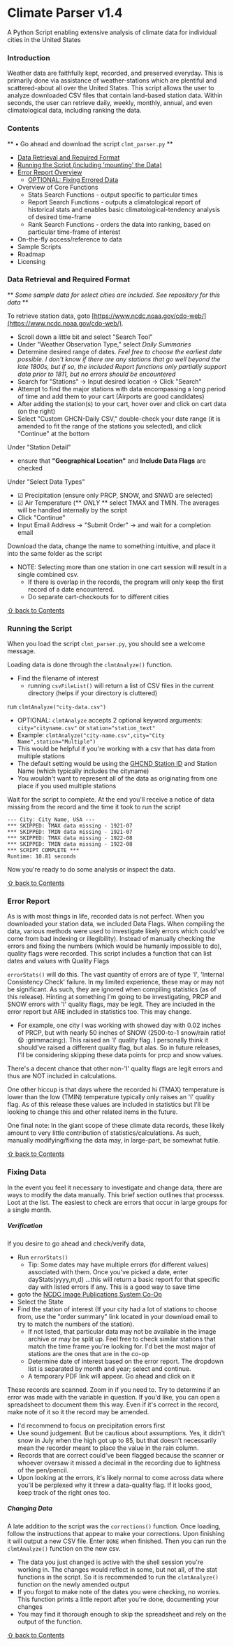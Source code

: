 # Climate Parser v1.4
A Python Script enabling extensive analysis of climate data for individual cities in the United States

### Introduction
Weather data are faithfully kept, recorded, and preserved everyday. This is primarily done via assistance of weather-stations which are plentiful and scattered-about all over the United States. This script allows the user to analyze downloaded CSV files that contain land-based station data. Within seconds, the user can retrieve daily, weekly, monthly, annual, and even climatological data, including ranking the data.

### Contents
** &bull; Go ahead and download the script `clmt_parser.py` **
* [Data Retrieval and Required Format](#data-retrieval-and-required-format)
* [Running the Script (including 'mounting' the Data)](#running-the-script)
* [Error Report Overview](#error-report)
  * [OPTIONAL: Fixing Errored Data](#fixing-data)
* Overview of Core Functions
  * Stats Search Functions - output specific to particular times
  * Report Search Functions - outputs a climatological report of historical stats and enables basic climatological-tendency analysis of desired time-frame
  * Rank Search Functions - orders the data into ranking, based on particular time-frame of interest
* On-the-fly access/reference to data
* Sample Scripts
* Roadmap
* Licensing

### Data Retrieval and Required Format

** *Some sample data for select cities are included. See repository for this data* **

To retrieve station data, goto [https://www.ncdc.noaa.gov/cdo-web/](https://www.ncdc.noaa.gov/cdo-web/).
* Scroll down a little bit and select "Search Tool"
* Under "Weather Observation Type," select *Daily Summaries*
* Determine desired range of dates. *Feel free to choose the earliest date possible. I don't know if there are any stations that go well beyond the late 1800s, but if so, the included Report functions only partially support data prior to 1811, but no errors should be encountered*
* Search for "Stations" &rarr; Input desired location &rarr; Click "Search"
* Attempt to find the major stations with data encompassing a long period of time and add them to your cart (Airports are good candidates)
* After adding the station(s) to your cart, hover over and click on cart data (on the right)
* Select "Custom GHCN-Daily CSV," double-check your date range (it is amended to fit the range of the stations you selected), and click "Continue" at the bottom

Under "Station Detail" 
* ensure that **"Geographical Location"** and **Include Data Flags** are checked

Under "Select Data Types"
* &#9745; Precipitation (ensure only PRCP, SNOW, and SNWD are selected)
* &#9745; Air Temperature (** _ONLY_ ** select TMAX and TMIN. The averages will be handled internally by the script
* Click "Continue"
* Input Email Address &rarr; "Submit Order" &rarr; and wait for a completion email

Download the data, change the name to something intuitive, and place it into the same folder as the script

* NOTE: Selecting more than one station in one cart session will result in a single combined csv.
  * If there is overlap in the records, the program will only keep the first record of a date encountered.
  * Do separate cart-checkouts for to different cities

[&#8679; back to Contents](#contents)

### Running the Script

When you load the script `clmt_parser.py`, you should see a welcome message.

Loading data is done through the `clmtAnalyze()` function.
* Find the filename of interest
  * running `csvFileList()` will return a list of CSV files in the current directory (helps if your directory is cluttered)

run `clmtAnalyze("city-data.csv")`
  * OPTIONAL: `clmtAnalyze` accepts 2 optional keyword arguments: `city="cityname.csv"` or `station="station_text"`
  * Example: `clmtAnalyze("city-name.csv",city="City Name",station="Multiple")`
  * This would be helpful if you're working with a csv that has data from multiple stations
  * The default setting would be using the [GHCND Station ID](https://www1.ncdc.noaa.gov/pub/data/ghcn/daily/ghcnd-stations.txt) and Station Name (which typically includes the cityname)
  * You wouldn't want to represent all of the data as originating from one place if you used multiple stations

Wait for the script to complete. At the end you'll receive a notice of data missing from the record and the time it took to run the script
```
--- City: City Name, USA ---
*** SKIPPED: TMAX data missing - 1921-07
*** SKIPPED: TMIN data missing - 1921-07
*** SKIPPED: TMAX data missing - 1922-08
*** SKIPPED: TMIN data missing - 1922-08
*** SCRIPT COMPLETE ***
Runtime: 10.81 seconds
```

Now you're ready to do some analysis or inspect the data.

[&#8679; back to Contents](#contents)

### Error Report

As is with most things in life, recorded data is not perfect. When you downloaded your station data, we included Data Flags. When compiling the data, various methods were used to investigate likely errors which could've come from bad indexing or illegibility). Instead of manually checking the errors and fixing the numbers (which would be humanly impossible to do), quality flags were recorded. This script includes a function that can list dates and values with Quality Flags

`errorStats()` will do this. The vast quantity of errors are of type 'I', 'Internal Consistency Check' failure. In my limited experience, these may or may not be significant. As such, they are ignored when compiling statistics (as of this release). Hinting at something I'm going to be investigating, PRCP and SNOW errors with 'I' quality flags, may be legit. They are included in the error report but ARE included in statistics too. This may change. 
  * For example, one city I was working with showed day with 0.02 inches of PRCP, but with nearly 50 inches of SNOW (2500-to-1 snow/rain ratio! :anguished: :grimmacing:). This raised an 'I' quality flag. I personally think it should've raised a different quality flag, but alas. So in future releases, I'll be considering skipping these data points for prcp and snow values.

There's a decent chance that other non-'I' quality flags are legit errors and thus are NOT included in calculations.

One other hiccup is that days where the recorded hi (TMAX) temperature is lower than the low (TMIN) temperature typically only raises an 'I' quality flag. As of this release these values are included in statistics but I'll be looking to change this and other related items in the future.

One final note: In the giant scope of these climate data records, these likely amount to very little contribution of statistics/calculations. As such, manually modifying/fixing the data may, in large-part, be somewhat futile.

[&#8679; back to Contents](#contents)

### Fixing Data

In the event you feel it necessary to investigate and change data, there are ways to modify the data manually. This brief section outlines that processs. Loot at the list. The easiest to check are errors that occur in large groups for a single month.

##### *Verification*

If you desire to go ahead and check/verify data, 
  * Run `errorStats()`
    * Tip: Some dates may have multiple errors (for different values) associated with them. Once you've picked a date, enter dayStats(yyyy,m,d) ...this will return a basic report for that specific day with listed errors if any. This is a good way to save time
  * goto the [NCDC Image Publications System Co-Op](https://www.ncdc.noaa.gov/IPS/coop/coop.html)
  * Select the State
  * Find the station of interest (If your city had a lot of stations to choose from, use the "order summary" link located in your download email to try to match the numbers of the station).
      * If not listed, that particular data may not be available in the image archive or may be split up. Feel free to check similar stations that match the time frame you're looking for. I'd bet the most major of stations are the ones that are in the co-op
     * Determine date of interest based on the error report. The dropdown list is separated by month and year; select and continue.
	 * A temporary PDF link will appear. Go ahead and click on it

These records are scanned. Zoom in if you need to. Try to determine if an error was made with the variable in question. If you'd like, you can open a spreadsheet to document them this way. Even if it's correct in the record, make note of it so it the record may be amended.
  * I'd recommend to focus on precipitation errors first
  * Use sound judgement. But be cautious about assumptions. Yes, it didn't snow in July when the high got up to 85, but that doesn't necessarily mean the recorder meant to place the value in the rain column.
  * Records that are correct could've been flagged because the scanner or whoever oversaw it missed a decimal in the recording due to lightness of the pen/pencil.
  * Upon looking at the errors, it's likely normal to come across data where you'll be perplexed why it threw a data-quality flag. If it looks good, keep track of the right ones too.

##### *Changing Data*

A late addition to the script was the `corrections()` function. Once loading, follow the instructions that appear to make your corrections. Upon finishing it will output a new CSV file. Enter `DONE` when finished. Then you can run the `clmtAnalyze()` function on the new csv.
  * The data you just changed is active with the shell session you're working in. The changes would reflect in some, but not all, of the stat functions in the script. So it is recommended to run the `clmtAnalyze()` function on the newly amended output
  * If you forgot to make note of the dates you were checking, no worries. This function prints a little report after you're done, documenting your changes
  * You may find it thorough enough to skip the spreadsheet and rely on the output of the function.

[&#8679; back to Contents](#contents)



















